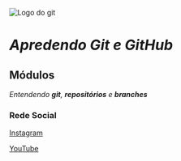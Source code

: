 ![Logo do git](https://storage.googleapis.com/workover/courses/banners/93388ff2b17bf2c8b3cf1c780c23d120.png)


# _Apredendo Git e GitHub_

## Módulos
_Entendendo **git**, **repositórios** e **branches**_


### Rede Social 
[Instagram](https://instagram.com/o.nogueira.__)

[YouTube](https://youtube.com/c/sujeitoprogramador)